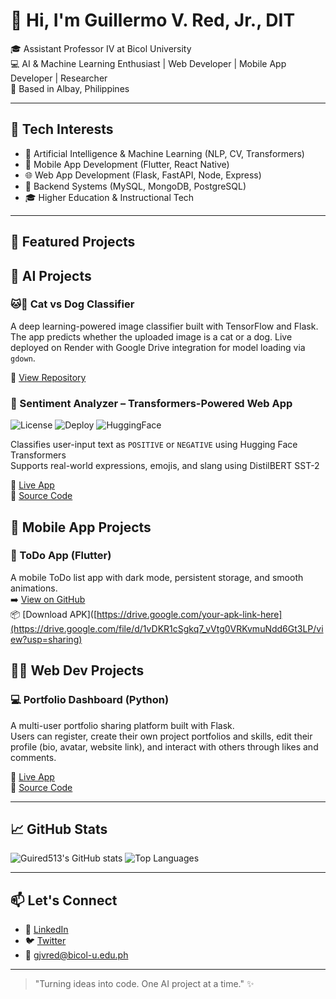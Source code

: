 # 👋 Hi, I'm Guillermo V. Red, Jr., DIT

🎓 Assistant Professor IV at Bicol University  
💻 AI & Machine Learning Enthusiast | Web Developer | Mobile App Developer | Researcher  
📍 Based in Albay, Philippines  

---

## 🧰 Tech Interests
- 🤖 Artificial Intelligence & Machine Learning (NLP, CV, Transformers)
- 📱 Mobile App Development (Flutter, React Native)
- 🌐 Web App Development (Flask, FastAPI, Node, Express)
- 🐘 Backend Systems (MySQL, MongoDB, PostgreSQL)
- 🎓 Higher Education & Instructional Tech

---

## 🚀 Featured Projects

## 🔬 AI Projects

### 🐱🐶 Cat vs Dog Classifier
A deep learning-powered image classifier built with TensorFlow and Flask. The app predicts whether the uploaded image is a cat or a dog. Live deployed on Render with Google Drive integration for model loading via `gdown`.

🔗 [View Repository](https://github.com/guired513/cat-vs-dog-classifier)

### 🧠 Sentiment Analyzer – Transformers-Powered Web App
![License](https://img.shields.io/github/license/guired513/sentiment-analyzer?style=flat-square)
![Deploy](https://img.shields.io/badge/Deployed%20on-Render-blue?style=flat-square)
![HuggingFace](https://img.shields.io/badge/Model-DistilBERT-orange?style=flat-square)

Classifies user-input text as `POSITIVE` or `NEGATIVE` using Hugging Face Transformers  
Supports real-world expressions, emojis, and slang using DistilBERT SST-2

🔗 [Live App](https://sentiment-analyzer-tfs2.onrender.com)  
📁 [Source Code](https://github.com/guired513/sentiment-analyzer)

## 📱 Mobile App Projects

### 📝 ToDo App (Flutter)
A mobile ToDo list app with dark mode, persistent storage, and smooth animations.  
➡️ [View on GitHub](https://github.com/guired513/todo_app)  
📦 [Download APK]([https://drive.google.com/your-apk-link-here](https://drive.google.com/file/d/1vDKR1cSgkq7_vVtg0VRKvmuNdd6Gt3LP/view?usp=sharing)

## 🧑‍💻 Web Dev Projects

### 💻 Portfolio Dashboard (Python)
A multi-user portfolio sharing platform built with Flask.  
Users can register, create their own project portfolios and skills, edit their profile (bio, avatar, website link), and interact with others through likes and comments.   

🔗 [Live App](https://flask-portfolio-dashboard.onrender.com/)  
📁 [Source Code](https://github.com/guired513/flask-portfolio-dashboard)  

---

## 📈 GitHub Stats

![Guired513's GitHub stats](https://github-readme-stats.vercel.app/api?username=guired513&show_icons=true&theme=default)
![Top Languages](https://github-readme-stats.vercel.app/api/top-langs/?username=guired513&layout=compact)

---

## 📫 Let's Connect

- 💼 [LinkedIn](https://www.linkedin.com/in/guired513)
- 🐦 [Twitter](https://twitter.com/guired513)
- 📧 gjvred@bicol-u.edu.ph

---

> "Turning ideas into code. One AI project at a time." ✨
